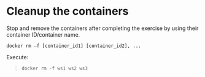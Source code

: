 # Cleanup  the containers

Stop and remove the containers after completing the exercise by using their container ID/container name. 

```
docker rm –f [container_id1] [container_id2], ...
```

Execute:

> `docker rm -f ws1 ws2 ws3`